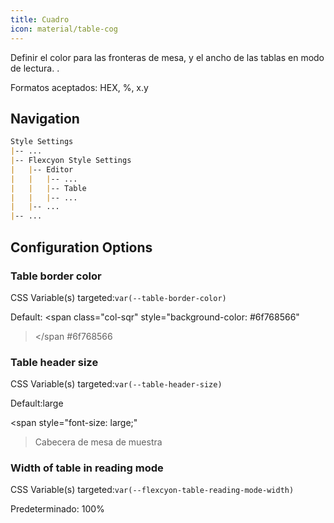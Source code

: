```yaml
---
title: Cuadro
icon: material/table-cog
---
```


Definir el color para las fronteras de mesa, y el ancho de las tablas en modo de lectura.
.

Formatos aceptados: HEX, %, x.y

## Navigation

```md
Style Settings
|-- ...
|-- Flexcyon Style Settings
|   |-- Editor
|   |   |-- ...
|   |   |-- Table
|   |   |-- ...
|   |-- ...
|-- ...
```

## Configuration Options

### Table border color

CSS Variable(s) targeted:`var(--table-border-color)`

Default:
<span class="col-sqr" style="background-color: #6f768566"
></span
>#6f768566

### Table header size

CSS Variable(s) targeted:`var(--table-header-size)`

Default:large

<span style="font-size: large;"
>Cabecera de mesa de muestra</span>

### Width of table in reading mode

CSS Variable(s) targeted:`var(--flexcyon-table-reading-mode-width)`

Predeterminado: 100%

